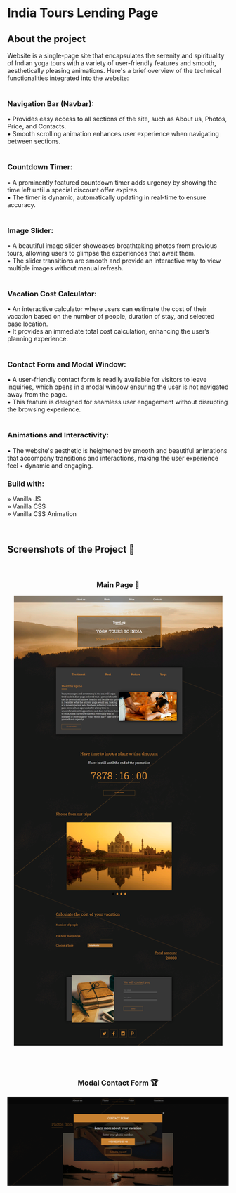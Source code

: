 
# India Tours Lending Page
<h2>About the project</h2>

<p>Website is a single-page site that encapsulates the serenity and spirituality of Indian yoga tours with a variety of user-friendly features and smooth, aesthetically pleasing animations. Here's a brief overview of the technical functionalities integrated into the website:<br>
<br>
<h3>Navigation Bar (Navbar):</h3>
• Provides easy access to all sections of the site, such as About us, Photos, Price, and Contacts.<br>
• Smooth scrolling animation enhances user experience when navigating between sections.<br>
<br>
<h3>Countdown Timer:</h3>
• A prominently featured countdown timer adds urgency by showing the time left until a special discount offer expires.<br>
• The timer is dynamic, automatically updating in real-time to ensure accuracy.<br>
<br>
<h3>Image Slider:</h3>
• A beautiful image slider showcases breathtaking photos from previous tours, allowing users to glimpse the experiences that await them.<br>
• The slider transitions are smooth and provide an interactive way to view multiple images without manual refresh.<br>
<br>
<h3>Vacation Cost Calculator:</h3>
• An interactive calculator where users can estimate the cost of their vacation based on the number of people, duration of stay, and selected base location.<br>
• It provides an immediate total cost calculation, enhancing the user’s planning experience.<br>
<br>
<h3>Contact Form and Modal Window:</h3>
• A user-friendly contact form is readily available for visitors to leave inquiries, which opens in a modal window ensuring the user is not navigated away from the page.<br>
• This feature is designed for seamless user engagement without disrupting the browsing experience.<br>
<br>
<h3>Animations and Interactivity:</h3>
• The website's aesthetic is heightened by smooth and beautiful animations that accompany transitions and interactions, making the user experience feel • dynamic and engaging.<br>
</p>

<!-- 👉 Live Demo: <a href='https://india-tours.com/'>Tenzies Demo</a> -->

<h3>Build with:</h3>

» Vanilla JS <br>
» Vanilla CSS <br>
» Vanilla CSS Animation <br>

<br>

<h2>Screenshots of the Project 📸</h2>
<br>
<h3 align='center'>Main Page 🏡</h3>

<div align='center'>
<img src='./img/main-page.png'/>

</div>

<br><br>

<h3 align='center'>Modal Contact Form 🏆</h3>

<div align='center'>
<img src='./img/modal-form.png'/>
</div>